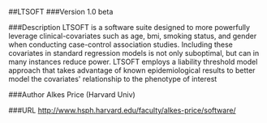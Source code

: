 ##LTSOFT
###Version
1.0 beta

###Description
LTSOFT is a software suite designed to more powerfully leverage clinical-covariates such as age, bmi, smoking status, and gender when conducting case-control association studies. Including these covariates in standard regression models is not only suboptimal, but can in many instances reduce power. LTSOFT employs a liability threshold model approach that takes advantage of known epidemiological results to better model the covariates' relationship to the phenotype of interest

###Author
Alkes Price (Harvard Univ)

###URL
http://www.hsph.harvard.edu/faculty/alkes-price/software/


